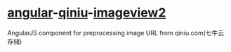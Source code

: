 # [angular](http://angularjs.org)-[qiniu](http://www.qiniu.com)-[imageview2](http://developer.qiniu.com/docs/v6/api/reference/fop/image/imageview2.html)

AngularJS component for preprocessing image URL from qiniu.com(七牛云存储)
